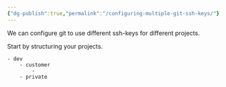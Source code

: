 ```yaml
---
{"dg-publish":true,"permalink":"/configuring-multiple-git-ssh-keys/"}
---
```


We can configure git to use different ssh-keys for different projects.

Start by structuring your projects.

```
- dev
	- customer
		- 
	- private
```